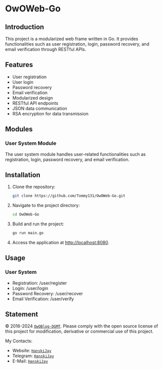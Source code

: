 # OwOWeb-Go

## Introduction

This project is a modularized web frame written in Go. It provides functionalities such as user registration, login, password recovery, and email verification through RESTful APIs.

## Features

- User registration
- User login
- Password recovery
- Email verification
- Modularized design
- RESTful API endpoints
- JSON data communication
- RSA encryption for data transmission

## Modules

### User System Module

The user system module handles user-related functionalities such as registration, login, password recovery, and email verification.

## Installation

1. Clone the repository:

   ```bash
   git clone https://github.com/Tommy131/OwOWeb-Go.git
    ```

2. Navigate to the project directory:

    ```bash
    cd OwOWeb-Go
    ```

3. Build and run the project:

    ```bash
    go run main.go
    ```

4. Access the application at <http://localhost:8080>.

## Usage

### User System

- Registration: /user/register
- Login: /user/login
- Password Recovery: /user/recover
- Email Verification: /user/verify

## Statement

&copy; 2016-2024 [`OwOBlog-DGMT`](https://www.owoblog.com). Please comply with the open source license of this project for modification, derivative or commercial use of this project.

My Contacts:

- Website: [`HanskiJay`](https://www.owoblog.com)
- Telegram: [`HanskiJay`](https://t.me/HanskiJay)
- E-Mail: [`HanskiJay`](mailto:support@owoblog.com)
